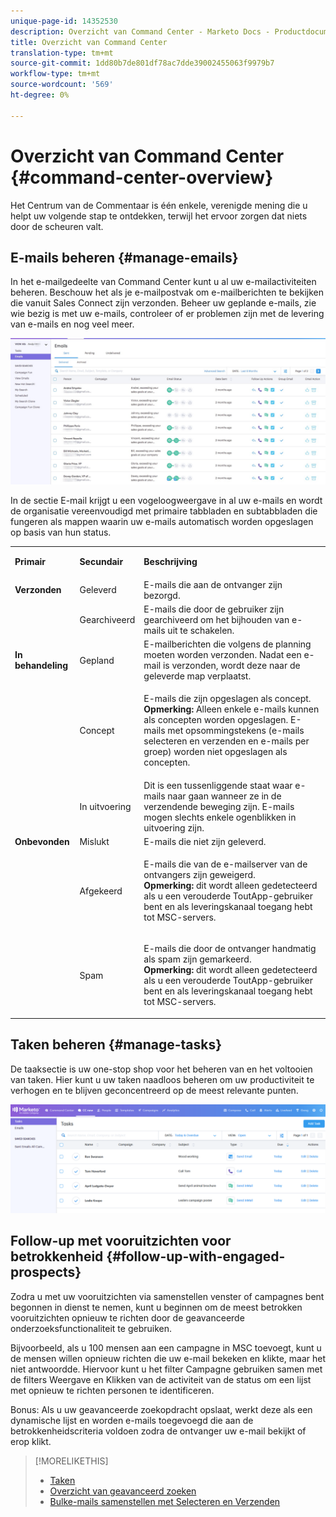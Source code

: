 ```yaml
---
unique-page-id: 14352530
description: Overzicht van Command Center - Marketo Docs - Productdocumentatie
title: Overzicht van Command Center
translation-type: tm+mt
source-git-commit: 1dd80b7de801df78ac7dde39002455063f9979b7
workflow-type: tm+mt
source-wordcount: '569'
ht-degree: 0%

---
```



# Overzicht van Command Center {#command-center-overview}

Het Centrum van de Commentaar is één enkele, verenigde mening die u helpt uw volgende stap te ontdekken, terwijl het ervoor zorgen dat niets door de scheuren valt.

## E-mails beheren {#manage-emails}

In het e-mailgedeelte van Command Center kunt u al uw e-mailactiviteiten beheren. Beschouw het als je e-mailpostvak om e-mailberichten te bekijken die vanuit Sales Connect zijn verzonden. Beheer uw geplande e-mails, zie wie bezig is met uw e-mails, controleer of er problemen zijn met de levering van e-mails en nog veel meer.

![](assets/command-center-overview-1.png)

In de sectie E-mail krijgt u een vogeloogweergave in al uw e-mails en wordt de organisatie vereenvoudigd met primaire tabbladen en subtabbladen die fungeren als mappen waarin uw e-mails automatisch worden opgeslagen op basis van hun status.

<table> 
 <colgroup> 
  <col> 
  <col> 
  <col> 
 </colgroup> 
 <tbody> 
  <tr> 
   <td title="Achtergrondkleur: Grijs"><p title=""><strong><span>Primair</span> </strong></p></td> 
   <td title="Achtergrondkleur: Grijs"><p title=""><strong><span>Secundair</span> </strong></p></td> 
   <td title="Achtergrondkleur: Grijs"><p title=""><strong><span>Beschrijving</span> </strong></p></td> 
  </tr> 
  <tr> 
   <td title="Achtergrondkleur: Blauw"><strong title="">Verzonden</strong></td> 
   <td title="Achtergrondkleur: Blauw">Geleverd</td> 
   <td title="Achtergrondkleur: Blauw">E-mails die aan de ontvanger zijn bezorgd.</td> 
  </tr> 
  <tr> 
   <td title="Achtergrondkleur: Blauw"><br></td> 
   <td title="Achtergrondkleur: Blauw">Gearchiveerd</td> 
   <td title="Achtergrondkleur: Blauw">E-mails die door de gebruiker zijn gearchiveerd om het bijhouden van e-mails uit te schakelen.</td> 
  </tr> 
  <tr> 
   <td title="Achtergrondkleur: Grijs"><strong title="">In behandeling</strong></td> 
   <td title="Achtergrondkleur: Grijs">Gepland</td> 
   <td title="Achtergrondkleur: Grijs">E-mailberichten die volgens de planning moeten worden verzonden. Nadat een e-mail is verzonden, wordt deze naar de geleverde map verplaatst.</td> 
  </tr> 
  <tr> 
   <td title="Achtergrondkleur: Grijs"><br></td> 
   <td title="Achtergrondkleur: Grijs">Concept</td> 
   <td title="Achtergrondkleur: Grijs"><p>E-mails die zijn opgeslagen als concept.<br><strong>Opmerking: </strong> Alleen enkele e-mails kunnen als concepten worden opgeslagen. E-mails met opsommingstekens (e-mails selecteren en verzenden en e-mails per groep) worden niet opgeslagen als concepten.</p></td> 
  </tr> 
  <tr> 
   <td title="Achtergrondkleur: Grijs"><br></td> 
   <td title="Achtergrondkleur: Grijs">In uitvoering</td> 
   <td title="Achtergrondkleur: Grijs">Dit is een tussenliggende staat waar e-mails naar gaan wanneer ze in de verzendende beweging zijn. E-mails mogen slechts enkele ogenblikken in uitvoering zijn.</td> 
  </tr> 
  <tr> 
   <td title="Achtergrondkleur: Blauw"><strong title="">Onbevonden</strong></td> 
   <td title="Achtergrondkleur: Blauw">Mislukt</td> 
   <td title="Achtergrondkleur: Blauw">E-mails die niet zijn geleverd.</td> 
  </tr> 
  <tr> 
   <td title="Achtergrondkleur: Blauw"><br></td> 
   <td title="Achtergrondkleur: Blauw">Afgekeerd</td> 
   <td title="Achtergrondkleur: Blauw"><p>E-mails die van de e-mailserver van de ontvangers zijn geweigerd. <br><strong>Opmerking: </strong> dit wordt alleen gedetecteerd als u een verouderde ToutApp-gebruiker bent en als leveringskanaal toegang hebt tot MSC-servers.</p></td> 
  </tr> 
  <tr> 
   <td title="Achtergrondkleur: Blauw"><br></td> 
   <td title="Achtergrondkleur: Blauw">Spam</td> 
   <td title="Achtergrondkleur: Blauw"><p>E-mails die door de ontvanger handmatig als spam zijn gemarkeerd.<br><strong>Opmerking: </strong> dit wordt alleen gedetecteerd als u een verouderde ToutApp-gebruiker bent en als leveringskanaal toegang hebt tot MSC-servers.</p></td> 
  </tr> 
 </tbody> 
</table>

## Taken beheren {#manage-tasks}

De taaksectie is uw one-stop shop voor het beheren van en het voltooien van taken. Hier kunt u uw taken naadloos beheren om uw productiviteit te verhogen en te blijven geconcentreerd op de meest relevante punten.

![](assets/command-center-overview-2.png)

## Follow-up met vooruitzichten voor betrokkenheid {#follow-up-with-engaged-prospects}

Zodra u met uw vooruitzichten via samenstellen venster of campagnes bent begonnen in dienst te nemen, kunt u beginnen om de meest betrokken vooruitzichten opnieuw te richten door de geavanceerde onderzoeksfunctionaliteit te gebruiken.

Bijvoorbeeld, als u 100 mensen aan een campagne in MSC toevoegt, kunt u de mensen willen opnieuw richten die uw e-mail bekeken en klikte, maar het niet antwoordde. Hiervoor kunt u het filter Campagne gebruiken samen met de filters Weergave en Klikken van de activiteit van de status om een lijst met opnieuw te richten personen te identificeren.

Bonus: Als u uw geavanceerde zoekopdracht opslaat, werkt deze als een dynamische lijst en worden e-mails toegevoegd die aan de betrokkenheidscriteria voldoen zodra de ontvanger uw e-mail bekijkt of erop klikt.

>[!MORELIKETHIS]
>
>* [Taken](/help/marketo/product-docs/marketo-sales-connect/tasks/syncing-sales-connect-tasks-with-salesforce-for-the-first-time.md)
>* [Overzicht van geavanceerd zoeken](/help/marketo/product-docs/marketo-sales-connect/email/command-center/advanced-search-overview.md)
>* [Bulke-mails samenstellen met Selecteren en Verzenden](/help/marketo/product-docs/marketo-sales-connect/email/using-the-compose-window/composing-bulk-emails-with-select-and-send.md)

